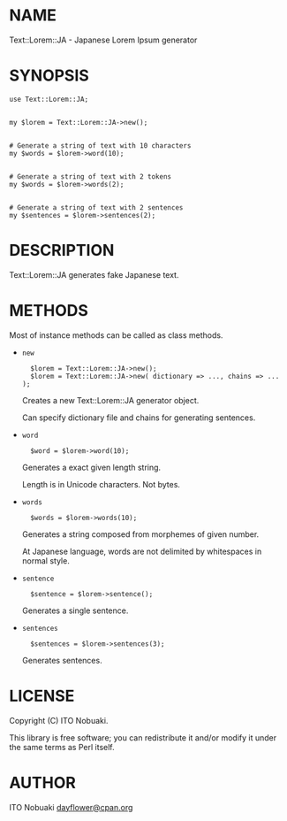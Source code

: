 # NAME

Text::Lorem::JA - Japanese Lorem Ipsum generator

# SYNOPSIS

    use Text::Lorem::JA;
    

    my $lorem = Text::Lorem::JA->new();
    

    # Generate a string of text with 10 characters
    my $words = $lorem->word(10);
    

    # Generate a string of text with 2 tokens
    my $words = $lorem->words(2);
    

    # Generate a string of text with 2 sentences
    my $sentences = $lorem->sentences(2);

# DESCRIPTION

Text::Lorem::JA generates fake Japanese text.

# METHODS

Most of instance methods can be called as class methods.

- `new`

        $lorem = Text::Lorem::JA->new();
        $lorem = Text::Lorem::JA->new( dictionary => ..., chains => ... );

    Creates a new Text::Lorem::JA generator object.

    Can specify dictionary file and chains for generating sentences.

- `word`

        $word = $lorem->word(10);

    Generates a exact given length string.

    Length is in Unicode characters.  Not bytes.

- `words`

        $words = $lorem->words(10);

    Generates a string composed from morphemes of given number.

    At Japanese language, words are not delimited by whitespaces in normal style.

- `sentence`

        $sentence = $lorem->sentence();

    Generates a single sentence.

- `sentences`

        $sentences = $lorem->sentences(3);

    Generates sentences.

# LICENSE

Copyright (C) ITO Nobuaki.

This library is free software; you can redistribute it and/or modify
it under the same terms as Perl itself.

# AUTHOR

ITO Nobuaki <dayflower@cpan.org>
